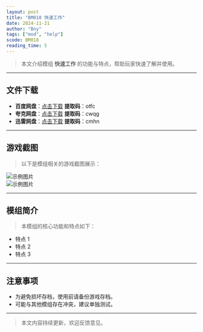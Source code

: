 ```yaml
---
layout: post
title: "BM018 快速工作"
date: 2024-11-21
author: "Bny"
tags: ["mod", "help"]
scode: BM018
reading_time: 5
---
```


> 本文介绍模组 **快速工作** 的功能与特点，帮助玩家快速了解并使用。

---





## 文件下载
- **百度网盘**：[点击下载](https://pan.baidu.com/s/1bacfCVN8vKhtOg5S2Gp4kw?pwd=otfc)  **提取码**：otfc  
- **夸克网盘**：[点击下载](https://pan.quark.cn/s/7028371b43f6?pwd=cwqg)  **提取码**：cwqg  
- **迅雷网盘**：[点击下载](https://pan.xunlei.com/s/VOCCb_53C9p9X5MA-wNlTVzHA1?pwd=cmhn)  **提取码**：cmhn  

---

## 游戏截图
> 以下是模组相关的游戏截图展示：

![示例图片](https://example.com/screenshot1.jpg)  
![示例图片](https://example.com/screenshot2.jpg)

---

## 模组简介
> 本模组的核心功能和特点如下：
- 特点 1
- 特点 2
- 特点 3

---

## 注意事项
- 为避免损坏存档，使用前请备份游戏存档。
- 可能与其他模组存在冲突，建议单独测试。

---

> 本文内容持续更新，欢迎反馈意见。
